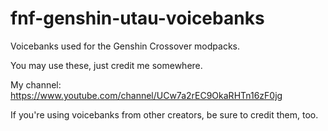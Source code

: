 # fnf-genshin-utau-voicebanks
Voicebanks used for the Genshin Crossover modpacks.

You may use these, just credit me somewhere.

My channel: https://www.youtube.com/channel/UCw7a2rEC9OkaRHTn16zF0jg

If you're using voicebanks from other creators, be sure to credit them, too.

